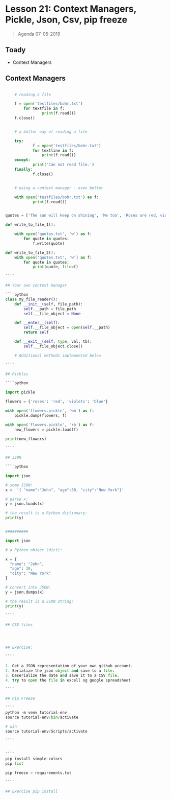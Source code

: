 # Lesson 21: Context Managers, Pickle, Json, Csv, pip freeze
> Agenda 07-05-2019



## Toady
* Context Managers





## Context Managers

````python

	# reading a file

	f = open('testfiles/bohr.txt')
		for textfile in f:
    			print(f.read())
	f.close()
````

````python

	# a better way of reading a file

	try:
    		f = open('testfiles/bohr.txt')
    		for textline in f:
      		  	print(f.read())
	except:
    		print('Can not read file.')
	finally:
    		f.close()
````

````python

	# using a context manager - even better

	with open('testfiles/bohr.txt') as f:
    		print(f.read())

````

`````python

quotes = ['The sun will keep on shining', 'Me too', 'Roses are red, violets are blue, flowers are beautiful, and so are you.']

def write_to_file_1():

    with open('quotes.txt', 'w') as f:
        for quote in quotes:
            f.write(quote)

def write_to_file_2():
    with open('quotes.txt', 'w') as f:
        for quote in quotes:
            print(quote, file=f)

````

## Your own context manager

````python
class my_file_reader():
    def __init__(self, file_path):
        self.__path = file_path
        self.__file_object = None

    def __enter__(self):
        self.__file_object = open(self.__path)
        return self

    def __exit__(self, type, val, tb):
        self.__file_object.close()

    # Additional methods implemented below  

````

## Pickles

````python

import pickle

flowers = {'roses': 'red', 'violets': 'blue'}

with open('flowers.pickle', 'wb') as f:
    pickle.dump(flowers, f)

with open('flowers.pickle', 'rb') as f:
    new_flowers = pickle.load(f)
    
print(new_flowers)

````

## JSON

````python

import json

# some JSON:
x =  '{ "name":"John", "age":30, "city":"New York"}'

# parse x:
y = json.loads(x)

# the result is a Python dictionary:
print(y)


########## 

import json

# a Python object (dict):

x = {
  "name": "John",
  "age": 30,
  "city": "New York"
}

# convert into JSON:
y = json.dumps(x)

# the result is a JSON string:
print(y)
	
````

## CSV files




## Exercise: 

````

1. Get a JSON representation of your own github account. 
2. Serialize the json object and save to a file.
3. Deserialize the date and save it to a CSV file.
4. try to open the file in excell og google spreadsheet

````

## Pip Freeze

````
python -m venv tutorial-env
source tutorial-env/bin/activate

# win
source tutorial-env/Scripts/activate

````


````
pip install simple-colors
pip list

pip freeze > requirements.txt

````

## Exercise pip install





























